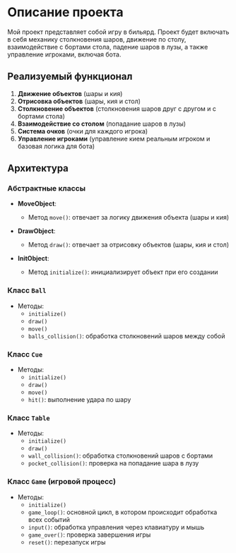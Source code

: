 # Описание проекта

Мой проект представляет собой игру в бильярд. Проект будет включать в себя механику столкновения шаров, 
движение по столу, взаимодействие с бортами стола, падение шаров в лузы, а также управление игроками, 
включая бота.

## Реализуемый функционал

1. **Движение объектов** (шары и кия)
2. **Отрисовка объектов** (шары, кия и стол)
3. **Столкновение объектов** (столкновения шаров друг с другом и с бортами стола)
4. **Взаимодействие со столом** (попадание шаров в лузы)
5. **Система очков** (очки для каждого игрока)
6. **Управление игроками** (управление кием реальным игроком и базовая логика для бота)

## Архитектура

### Абстрактные классы

- **MoveObject**:
  - Метод `move()`: отвечает за логику движения объекта (шары и кия)

- **DrawObject**:
  - Метод `draw()`: отвечает за отрисовку объектов (шары, кия и стол)

- **InitObject**:
  - Метод `initialize()`: инициализирует объект при его создании

### Класс `Ball`
- Методы:
  - `initialize()`
  - `draw()`
  - `move()`
  - `balls_collision()`: обработка столкновений шаров между собой

### Класс `Cue`
- Методы:
  - `initialize()`
  - `draw()`
  - `move()`
  - `hit()`: выполнение удара по шару

### Класс `Table`
- Методы:
  - `initialize()`
  - `draw()`
  - `wall_collision()`: обработка столкновений шаров с бортами
  - `pocket_collision()`: проверка на попадание шара в лузу

### Класс `Game` (игровой процесс)
- Методы:
  - `initialize()`
  - `game_loop()`: основной цикл, в котором происходит обработка всех событий
  - `input()`: обработка управления через клавиатуру и мышь
  - `game_over()`: проверка завершения игры
  - `reset()`: перезапуск игры

